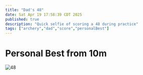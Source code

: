 ```yaml
---
title: "Dad's 48"
date: Sat Apr 19 17:58:39 CDT 2025
published: true
description: "Quick selfie of scoring a 48 during practice"
tags: ["archery","dad","score","personalBest"]
---
```

# Personal Best from 10m

![48](images/thumbnail/dads_48.jpg)
